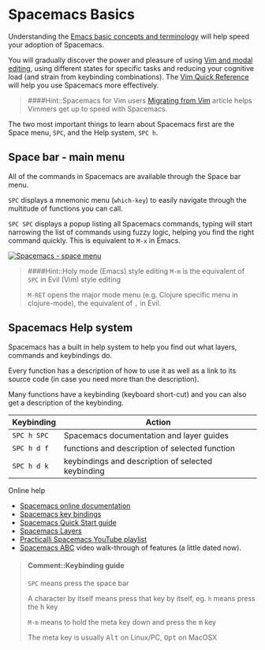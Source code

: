 # Spacemacs Basics
Understanding the [Emacs basic concepts and terminology](emacs-basics.md) will help speed your adoption of Spacemacs.

You will gradually discover the power and pleasure of using [Vim and modal editing](vim-basics.md), using different states for specific tasks and reducing your cognitive load (and strain from keybinding combinations).  The [Vim Quick Reference](/spacemacs-basics/vim-style/vim-quick-reference.md) will help you use Spacemacs more effectively.

> ####Hint::Spacemacs for Vim users
> [Migrating from Vim](https://github.com/syl20bnr/spacemacs/blob/develop/doc/VIMUSERS.org) article helps Vimmers get up to speed with Spacemacs.

The two most important things to learn about Spacemacs first are the Space menu, `SPC`, and the Help system, `SPC h`.

## Space bar - main menu
All of the commands in Spacemacs are available through the Space bar menu.

`SPC` displays a mnemonic menu (`which-key`) to easily navigate through the multitude of functions you can call.

`SPC SPC` displays a popup listing all Spacemacs commands, typing will start narrowing the list of commands using fuzzy logic, helping you find the right command quickly. This is equivalent to `M-x` in Emacs.

[![Spacemacs - space menu](/images/spacemacs-main-menu.png)](/images/spacemacs-main-menu.png)

> ####Hint::Holy mode (Emacs) style editing
> `M-m` is the equivalent of `SPC` in Evil (Vim) style editing
>
> `M-RET` opens the major mode menu (e.g. Clojure specific menu in clojure-mode), the equivalent of `,` in Evil.

## Spacemacs Help system
Spacemacs has a built in help system to help you find out what layers, commands and keybindings do.

Every function has a description of how to use it as well as a link to its source code (in case you need more than the description).

Many functions have a keybinding (keyboard short-cut) and you can also get a description of the keybinding.

| Keybinding  | Action                                             |
|-------------|----------------------------------------------------|
| `SPC h SPC` | Spacemacs documentation and layer guides           |
| `SPC h d f` | functions and description of selected function     |
| `SPC h d k` | keybindings and description of selected keybinding |

Online help

* [Spacemacs online documentation](https://develop.spacemacs.org/doc/DOCUMENTATION.html)
* [Spacemacs key bindings](https://github.com/syl20bnr/spacemacs/blob/develop/doc/DOCUMENTATION.org#key-bindings)
* [Spacemacs Quick Start guide](https://develop.spacemacs.org/doc/QUICK_START.html)
* [Spacemacs Layers](https://develop.spacemacs.org/layers/LAYERS.html)
* [Practicalli Spacemacs YouTube playlist](https://www.youtube.com/playlist?list=PLpr9V-R8ZxiCHMl2_dn1Fovcd34Oz45su)
* [Spacemacs ABC](https://www.youtube.com/playlist?list=PLrJ2YN5y27KLhd3yNs2dR8_inqtEiEweE) video walk-through of features (a little dated now).

> #### Comment::Keybinding guide
> `SPC` means press the space bar
>
> A character by itself means press that key by itself, eg. `h` means press the <kbd>h</kbd> key
>
> `M-m` means to hold the meta key down and press the <kbd>m</kbd> key
>
> The meta key is usually <kbd>Alt</kbd> on Linux/PC, <kbd>Opt</kbd> on MacOSX
